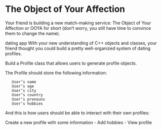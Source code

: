 # The Object of Your Affection
Your friend is building a new match-making service: The Object of Your Affection or OOYA for short (don’t worry, you still have time to convince them to change the name).

dating app
With your new understanding of C++ objects and classes, your friend thought you could build a pretty well-organized system of dating profiles.

Build a Profile class that allows users to generate profile objects.

The Profile should store the following information:

       User’s name
       User’s age
       User’s city
       User’s country
       User’s pronouns
       User’s hobbies

And this is how users should be able to interact with their own profiles:

Create a new profile with some information
       - Add hobbies
       - View profile
    